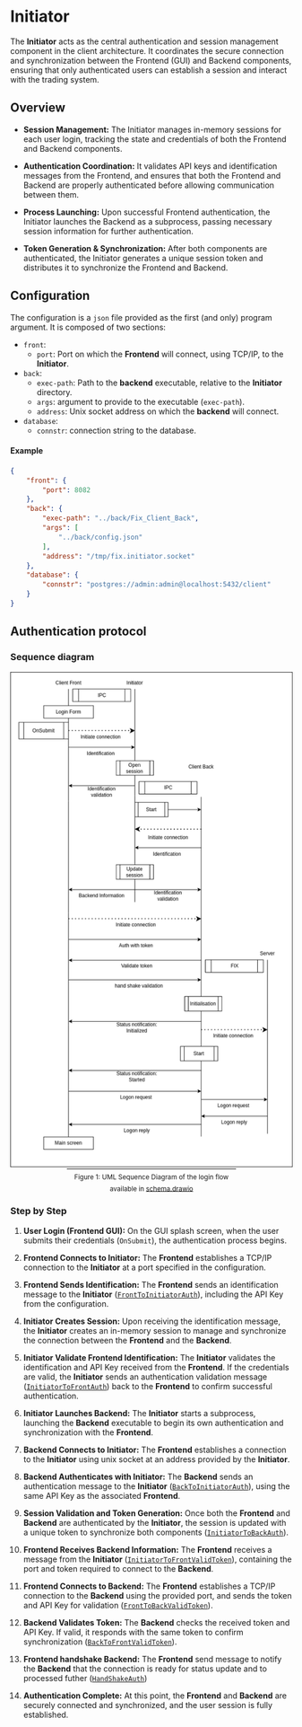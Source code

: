 # Initiator

The **Initiator** acts as the central authentication and session management component in the client architecture.
It coordinates the secure connection and synchronization between the Frontend (GUI) and Backend components, ensuring that only authenticated users can establish a session and interact with the trading system.

## Overview

- **Session Management:**
  The Initiator manages in-memory sessions for each user login, tracking the state and credentials of both the Frontend and Backend components.

- **Authentication Coordination:**
  It validates API keys and identification messages from the Frontend, and ensures that both the Frontend and Backend are properly authenticated before allowing communication between them.

- **Process Launching:**
  Upon successful Frontend authentication, the Initiator launches the Backend as a subprocess, passing necessary session information for further authentication.

- **Token Generation & Synchronization:**
  After both components are authenticated, the Initiator generates a unique session token and distributes it to synchronize the Frontend and Backend.

## Configuration

The configuration is a `json` file provided as the first (and only) program argument. It is composed of two sections:

- `front`:
   - `port`: Port on which the **Frontend** will connect, using TCP/IP, to the **Initiator**.
- `back`:
   - `exec-path`: Path to the **backend** executable, relative to the **Initiator** directory.
   - `args`: argument to provide to the executable (`exec-path`).
   - `address`: Unix socket address on which the **backend** will connect.
- `database`:
   - `connstr`: connection string to the database.

#### Example

```json
{
    "front": {
        "port": 8082
    },
    "back": {
        "exec-path": "../back/Fix_Client_Back",
        "args": [
            "../back/config.json"
        ],
        "address": "/tmp/fix.initiator.socket"
    },
    "database": {
        "connstr": "postgres://admin:admin@localhost:5432/client"
    }
}
```

## Authentication protocol

### Sequence diagram

<div align="center">
  <img src="./asset/auth-protocol.png" alt="Sequence Diagram" />
  <br/>
  <hr style="width:60%;margin:auto;"/>
  <sub>Figure 1: UML Sequence Diagram of the login flow</sub>
  <br/>
  <sub>available in <a href="../../schema.drawio">schema.drawio</a></sub>
</div>

### Step by Step

1. **User Login (Frontend GUI):**
   On the GUI splash screen, when the user submits their credentials (`OnSubmit`), the authentication process begins.

2. **Frontend Connects to Initiator:**
   The **Frontend** establishes a TCP/IP connection to the **Initiator** at a port specified in the configuration.

3. **Frontend Sends Identification:**
   The **Frontend** sends an identification message to the **Initiator** ([`FrontToInitiatorAuth`](../shared/IPC/README.md#L28)), including the API Key from the configuration.

4. **Initiator Creates Session:**
   Upon receiving the identification message, the **Initiator** creates an in-memory session to manage and synchronize the connection between the **Frontend** and the **Backend**.

5. **Initiator Validate Frontend Identification:**
   The **Initiator** validates the identification and API Key received from the **Frontend**. If the credentials are valid, the **Initiator** sends an authentication validation message ([`InitiatorToFrontAuth`](../shared/IPC/README.md#L41)) back to the **Frontend** to confirm successful authentication.

6. **Initiator Launches Backend:**
   The **Initiator** starts a subprocess, launching the **Backend** executable to begin its own authentication and synchronization with the **Frontend**.

7. **Backend Connects to Initiator:**
    The **Frontend** establishes a connection to the **Initiator** using unix socket at an address provided by the **Initiator**.

8. **Backend Authenticates with Initiator:**
   The **Backend** sends an authentication message to the **Initiator** ([`BackToInitiatorAuth`](../shared/IPC/README.md#L53)), using the same API Key as the associated **Frontend**.

9. **Session Validation and Token Generation:**
   Once both the **Frontend** and **Backend** are authenticated by the **Initiator**, the session is updated with a unique token to synchronize both components ([`InitiatorToBackAuth`](../shared/IPC/README.md#L66)).

10. **Frontend Receives Backend Information:**
   The **Frontend** receives a message  from the **Initiator** ([`InitiatorToFrontValidToken`](../shared/IPC/README.md#L83)), containing the port and token required to connect to the **Backend**.

11. **Frontend Connects to Backend:**
   The **Frontend** establishes a TCP/IP connection to the **Backend** using the provided port, and sends the token and API Key for validation ([`FrontToBackValidToken`](../shared/IPC/README.md#L96)).

12. **Backend Validates Token:**
   The **Backend** checks the received token and API Key. If valid, it responds with the same token to confirm synchronization ([`BackToFrontValidToken`](../shared/IPC/README.md#L109)).

13. **Frontend handshake Backend:**
   The **Frontend** send message to notify the **Backend** that the connection is ready for status update and to processed futher ([`HandShakeAuth`](../shared/IPC/README.md#L125))

13. **Authentication Complete:**
    At this point, the **Frontend** and **Backend** are securely connected and synchronized, and the user session is fully established.